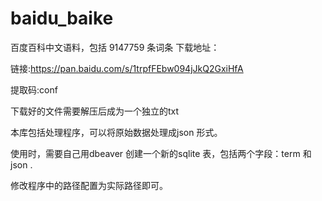 # baidu_baike

百度百科中文语料，包括 9147759 条词条
下载地址：

链接:https://pan.baidu.com/s/1trpfFEbw094jJkQ2GxiHfA 


提取码:conf 

下载好的文件需要解压后成为一个独立的txt 

本库包括处理程序，可以将原始数据处理成json  形式。

使用时，需要自己用dbeaver 创建一个新的sqlite 表，包括两个字段：term 和 json .

修改程序中的路径配置为实际路径即可。

